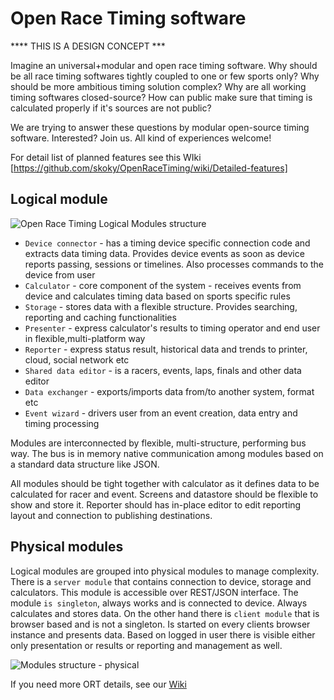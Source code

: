 Open Race Timing software
==============

**** THIS IS A DESIGN CONCEPT ***

Imagine an universal+modular and open race timing software. Why should be all race timing softwares tightly coupled
to one or few sports only? Why should be more ambitious timing solution complex? Why are all working timing softwares
closed-source? How can public make sure that timing is calculated properly if it's sources are not public?

We are trying to answer these questions by modular open-source timing software. Interested? Join us. All kind of experiences welcome!

For detail list of planned features see this WIki [https://github.com/skoky/OpenRaceTiming/wiki/Detailed-features]

## Logical module

![Open Race Timing Logical Modules structure](https://raw.githubusercontent.com/skoky/OpenRaceTiming/master/doc/ORT_modules.png)

* `Device connector` - has a timing device specific connection code and extracts data timing data. Provides device events as soon as device reports passing, sessions or timelines. Also processes commands to the device from user
* `Calculator` - core component of the system - receives events from device and calculates timing data based on sports specific rules
* `Storage` - stores data with a flexible structure. Provides searching, reporting and caching functionalities
* `Presenter` - express calculator's results to timing operator and end user in flexible,multi-platform way
* `Reporter` - express status result, historical data and trends to printer, cloud, social network etc
* `Shared data editor` - is a racers, events, laps, finals and other data editor
* `Data exchanger` - exports/imports data from/to another system, format etc
* `Event wizard` - drivers user from an event creation, data entry and timing processing

Modules are interconnected by flexible, multi-structure, performing bus way. The bus is in memory native communication
among modules based on a standard data structure like JSON.

All modules should be tight together with calculator as it defines data to be calculated for racer and event. Screens and
datastore should be flexible to show and store it. Reporter should has in-place editor to edit reporting layout and connection to
publishing destinations.

## Physical modules

Logical modules are grouped into physical modules to manage complexity. There is a `server module` that contains connection
to device, storage and calculators. This module is accessible over REST/JSON interface. The module `is singleton`, always
works and is connected to device. Always calculates and stores data.
On the other hand there is `client module` that is browser based and is not a singleton. Is started on every clients
browser instance and presents data. Based on logged in user there is visible either only presentation or results or
reporting and management as well.

![Modules structure - physical](https://raw.githubusercontent.com/skoky/OpenRaceTiming/master/doc/ORT%20Module%20physical.png)

If you need more ORT details, see our [Wiki](https://github.com/skoky/OpenRaceTiming/wiki)





